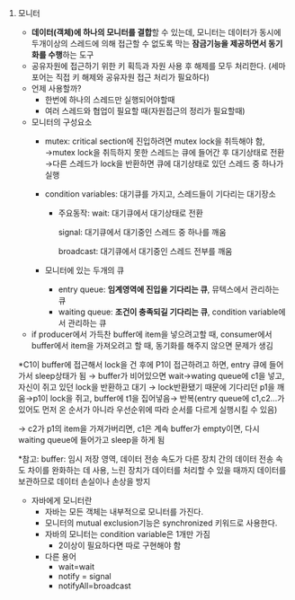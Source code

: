 1. 모니터
    - **데이터(객체)에 하나의 모니터를 결합**할 수 있는데, 모니터는 데이터가 동시에 두개이상의 스레드에 의해 접근할 수 없도록 막는 **잠금기능을 제공하면서 동기화를 수행**하는 도구
    - 공유자원에 접근하기 위한 키 획득과 자원 사용 후 해제를 모두 처리한다. (세마포어는 직접 키 해제와 공유자원 접근 처리가 필요하다)
    - 언제 사용할까?
        - 한번에 하나의 스레드만 실행되어야할때
        - 여러 스레드와 협업이 필요할 때(자원접근의 정리가 필요할때)
    - 모니터의 구성요소
        - mutex: critical section에 진입하려면 mutex lock을 취득해야 함, →mutex lock을 취득하지 못한 스레드는 큐에 들어간 후 대기상태로 전환→다른 스레드가 lock을 반환하면 큐에 대기상태로 있던 스레드 중 하나가 실행
        - condition variables: 대기큐를 가지고, 스레드들이 기다리는 대기장소
            - 주요동작: wait: 대기큐에서 대기상태로 전환
                
                signal: 대기큐에서 대기중인 스레드 중 하나를 깨움
                
                broadcast: 대기큐에서 대기중인 스레드 전부를 깨움
                
        - 모니터에 있는 두개의 큐
            - entry queue: **임계영역에 진입을 기다리는 큐**, 뮤텍스에서 관리하는 큐
            - waiting queue: **조건이  충족되길 기다리는 큐**,  condition variable에서 관리하는 큐
    - if producer에서 가득찬 buffer에 item을 넣으려고할 때, consumer에서 buffer에서 item을 가져오려고 할 때, 동기화를 해주지 않으면 문제가 생김
    
    *C1이 buffer에 접근해서 lock을 건 후에 P1이 접근하려고 하면, entry 큐에 들어가서 sleep상태가 됨 → buffer가 비어있으면 wait→wating queue에 c1을 넣고, 자신이 쥐고 있던 lock을 반환하고 대기 → lock반환됐기 때문에 기다리던 p1을 깨움→p1이 lock을 쥐고, buffer에 t1을 집어넣음→ 반복(entry queue에 c1,c2…가 있어도 먼저 온 순서가 아니라 우선순위에 따라 순서를 다르게 실행시킬 수 있음)
    
    → c2가 p1의 item을 가져가버리면, c1은 계속 buffer가 empty이면, 다시 waiting queue에 들어가고 sleep을 하게 됨
    
    *참고: buffer: 임시 저장 영역, 데이터 전송 속도가 다른 장치 간의 데이터 전송 속도 차이를 완화하는 데 사용, 느린 장치가 데이터를 처리할 수 있을 때까지 데이터를 보관하므로 데이터 손실이나 손상을 방지
    
    - 자바에게 모니터란
        - 자바는 모든 객체는 내부적으로 모니터를 가진다.
        - 모니터의 mutual exclusion기능은 synchronized 키워드로 사용한다.
        - 자바의 모니터는 condition variable은 1개만 가짐
            - 2이상이 필요하다면 따로 구현해야 함
        - 다른 용어
            - wait=wait
            - notify = signal
            - notifyAll=broadcast